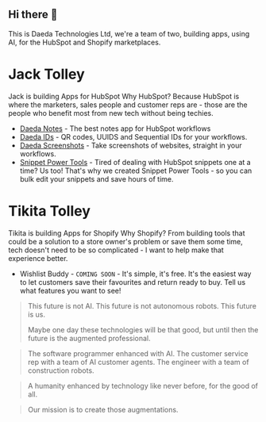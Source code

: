 ## Hi there 👋
This is Daeda Technologies Ltd, we're a team of two, building apps, using AI, for the HubSpot and Shopify marketplaces.

# Jack Tolley
Jack is building Apps for HubSpot
Why HubSpot? Because HubSpot is where the marketers, sales people and customer reps are - those are the people who benefit most from new tech without being techies.
- [Daeda Notes](https://daeda.tech/hubspot-apps/daeda-notes/install/) - The best notes app for HubSpot workflows
- [Daeda IDs](https://daeda.tech/hubspot-apps/daeda-ids/install/) - QR codes, UUIDS and Sequential IDs for your workflows.
- [Daeda Screenshots](https://daeda.tech/hubspot-apps/daeda-screenshots/install/) - Take screenshots of websites, straight in your workflows.
- [Snippet Power Tools](https://snippetpowertools.com/) - Tired of dealing with HubSpot snippets one at a time? Us too! That's why we created Snippet Power Tools - so you can bulk edit your snippets and save hours of time.

# Tikita Tolley
Tikita is building Apps for Shopify
Why Shopify? From building tools that could be a solution to a store owner's problem or save them some time, tech doesn't need to be so complicated - I want to help make that experience better.
- Wishlist Buddy - ```COMING SOON``` - It's simple, it's free. It's the easiest way to let customers save their favourites and return ready to buy. Tell us what features you want to see!


> This future is not AI.
> This future is not autonomous robots.
> This future is us.
> 
> Maybe one day these technologies will be that good, but until then the future is the augmented professional.

> The software programmer enhanced with AI.
> The customer service rep with a team of AI customer agents.
> The engineer with a team of construction robots.

> A humanity enhanced by technology like never before, for the good of all.

> Our mission is to create those augmentations.
